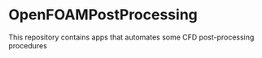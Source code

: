 # OpenFOAMPostProcessing
This repository contains apps that automates some CFD post-processing procedures  
